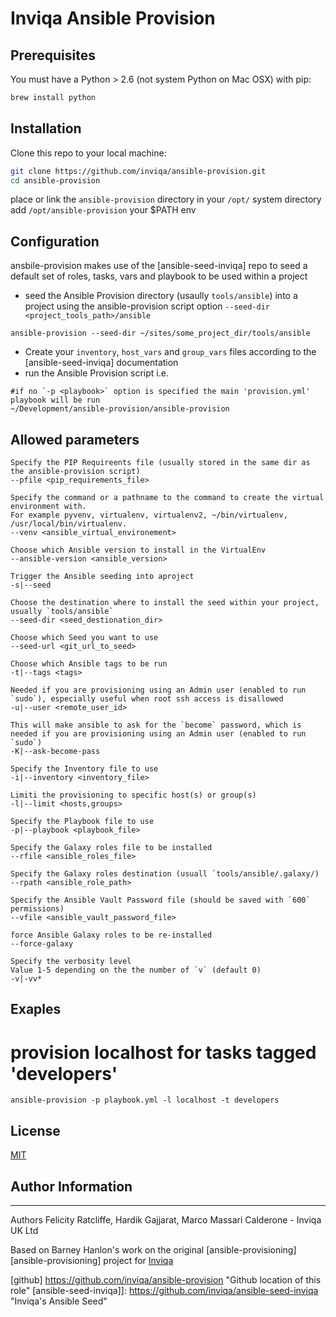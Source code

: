 # Inviqa Ansible Provision

## Prerequisites

You must have a Python > 2.6 (not system Python on Mac OSX) with pip:

```bash
brew install python
```
## Installation
Clone this repo to your local machine:

```bash
git clone https://github.com/inviqa/ansible-provision.git
cd ansible-provision
```
place or link the `ansible-provision` directory in your `/opt/` system directory
add `/opt/ansible-provision` your $PATH env

## Configuration
ansbile-provision makes use of the [ansible-seed-inviqa] repo to seed a default set of roles, tasks, vars and playbook to be used within a project

- seed the Ansible Provision directory (usaully `tools/ansible`) into a project using the ansible-provision script option  `--seed-dir <project_tools_path>/ansible`
```
ansible-provision --seed-dir ~/sites/some_project_dir/tools/ansible
```
- Create your `inventory`, `host_vars` and `group_vars` files according to the [ansible-seed-inviqa] documentation
- run the Ansible Provision script
i.e.
```
#if no `-p <playbook>` option is specified the main 'provision.yml' playbook will be run
~/Development/ansible-provision/ansible-provision
```
## Allowed parameters
```
Specify the PIP Requireents file (usually stored in the same dir as the ansible-provision script)
--pfile <pip_requirements_file>

Specify the command or a pathname to the command to create the virtual environment with.
For example pyvenv, virtualenv, virtualenv2, ~/bin/virtualenv, /usr/local/bin/virtualenv.
--venv <ansible_virtual_environement>

Choose which Ansible version to install in the VirtualEnv
--ansible-version <ansible_version>

Trigger the Ansible seeding into aproject
-s|--seed

Choose the destination where to install the seed within your project, usually `tools/ansible`
--seed-dir <seed_destionation_dir>

Choose which Seed you want to use
--seed-url <git_url_to_seed>

Choose which Ansible tags to be run
-t|--tags <tags>

Needed if you are provisioning using an Admin user (enabled to run `sudo`), especially useful when root ssh access is disallowed
-u|--user <remote_user_id>

This will make ansible to ask for the `become` password, which is needed if you are provisioning using an Admin user (enabled to run `sudo`)
-K|--ask-become-pass

Specify the Inventory file to use
-i|--inventory <inventory_file>

Limiti the provisioning to specific host(s) or group(s)
-l|--limit <hosts,groups>

Specify the Playbook file to use
-p|--playbook <playbook_file>

Specify the Galaxy roles file to be installed
--rfile <ansible_roles_file>

Specify the Galaxy roles destination (usuall `tools/ansible/.galaxy/)
--rpath <ansible_role_path>

Specify the Ansible Vault Password file (should be saved with `600` permissions)
--vfile <ansible_vault_password_file>

force Ansible Galaxy roles to be re-installed
--force-galaxy

Specify the verbosity level
Value 1-5 depending on the the number of `v` (default 0)
-v|-vv*
```
## Exaples
# provision localhost for tasks tagged 'developers'
```
ansible-provision -p playbook.yml -l localhost -t developers
```

## License
[MIT][license]

## Author Information
------------------
Authors Felicity Ratcliffe, Hardik Gajjarat, Marco Massari Calderone - Inviqa UK Ltd

Based on Barney Hanlon's work on the original [ansible-provisioning][ansible-provisioning] project for [Inviqa][inviqa]

[github] https://github.com/inviqa/ansible-provision "Github location of this role"
[ansible-seed-inviqa]]: https://github.com/inviqa/ansible-seed-inviqa "Inviqa's Ansible Seed"

[inviqa]: https://www.inviqa.com "Inviqa UK Ltd"

[license]: https://raw.githubusercontent.com/inviqa/ansible-jumpcloud/master/LICENSE
